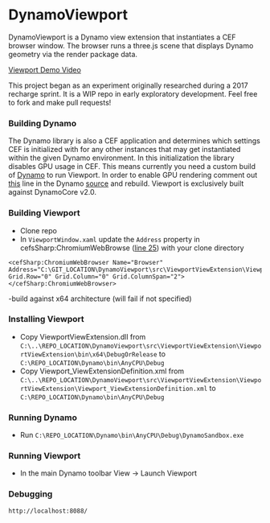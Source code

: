 # DynamoViewport
DynamoViewport is a Dynamo view extension that instantiates a CEF browser window. The browser runs a three.js scene that displays Dynamo geometry via the render package data.

[Viewport Demo Video](https://drive.google.com/open?id=1irry8GOvSZqlSht9lDSrmHmKUwnM_YEX)

This project began as an experiment originally researched during a 2017 recharge sprint.  It is a WIP repo in early exploratory development.  Feel free to fork and make pull requests!

### Building Dynamo
The Dynamo library is also a CEF application and determines which settings CEF is initialized with for any other instances that may get instantiated within the given Dynamo environment.  In this initialization the library disables GPU usage in CEF.  This means currently you need a custom build of [Dynamo](https://github.com/DynamoDS/Dynamo) to run Viewport. In order to enable GPU rendering comment out [this](https://github.com/DynamoDS/Dynamo/blob/master/src/LibraryViewExtension/Views/LibraryView.xaml.cs#L28) line in the Dynamo [source](https://github.com/DynamoDS/Dynamo) and rebuild.  Viewport is exclusively built against DynamoCore v2.0.

### Building Viewport
- Clone repo
- In `ViewportWindow.xaml` update the `Address` property in cefsSharp:ChromiumWebBrowse ([line 25](https://github.com/alfarok/DynamoViewport/blob/master/src/ViewportViewExtension/ViewportViewExtension/ViewportWindow.xaml#L25)) with your clone directory
```xaml
<cefSharp:ChromiumWebBrowser Name="Browser" Address="C:\GIT_LOCATION\DynamoViewport\src\ViewportViewExtension\ViewportViewExtension\Resources\index.html" Grid.Row="0" Grid.Column="0" Grid.ColumnSpan="2"></cefSharp:ChromiumWebBrowser>
```
-build against x64 architecture (will fail if not specified)

### Installing Viewport
- Copy ViewportViewExtension.dll from
`C:\..\REPO_LOCATION\DynamoViewport\src\ViewportViewExtension\ViewportViewExtension\bin\x64\DebugOrRelease`
to `C:\REPO_LOCATION\Dynamo\bin\AnyCPU\Debug`
- Copy Viewport_ViewExtensionDefinition.xml from `C:\..\REPO_LOCATION\DynamoViewport\src\ViewportViewExtension\ViewportViewExtension\Viewport_ViewExtensionDefinition.xml` to `C:\REPO_LOCATION\Dynamo\bin\AnyCPU\Debug`

### Running Dynamo
- Run
`C:\REPO_LOCATION\Dynamo\bin\AnyCPU\Debug\DynamoSandbox.exe`

### Running Viewport
- In the main Dynamo toolbar View -> Launch Viewport

### Debugging
`http://localhost:8088/`
